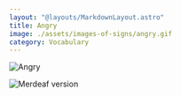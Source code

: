 ```yaml
---
layout: "@layouts/MarkdownLayout.astro"
title: Angry
image: ./assets/images-of-signs/angry.gif
category: Vocabulary
---
```


![Angry](@signs/angry.gif)

![Merdeaf version](@signs/merdeaf-angry.png)
